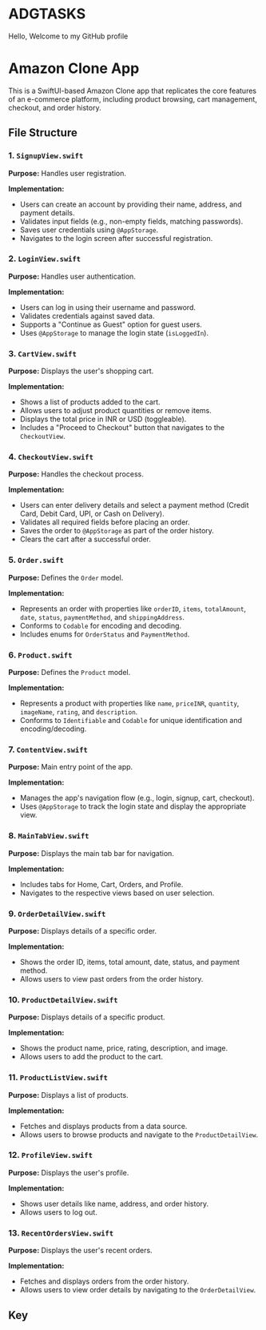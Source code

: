 # ADGTASKS
Hello, Welcome to my GitHub profile 
# Amazon Clone App

This is a SwiftUI-based Amazon Clone app that replicates the core features of an e-commerce platform, including product browsing, cart management, checkout, and order history.

## File Structure

### 1. `SignupView.swift`
**Purpose:** Handles user registration.

**Implementation:**
- Users can create an account by providing their name, address, and payment details.
- Validates input fields (e.g., non-empty fields, matching passwords).
- Saves user credentials using `@AppStorage`.
- Navigates to the login screen after successful registration.

### 2. `LoginView.swift`
**Purpose:** Handles user authentication.

**Implementation:**
- Users can log in using their username and password.
- Validates credentials against saved data.
- Supports a "Continue as Guest" option for guest users.
- Uses `@AppStorage` to manage the login state (`isLoggedIn`).

### 3. `CartView.swift`
**Purpose:** Displays the user's shopping cart.

**Implementation:**
- Shows a list of products added to the cart.
- Allows users to adjust product quantities or remove items.
- Displays the total price in INR or USD (toggleable).
- Includes a "Proceed to Checkout" button that navigates to the `CheckoutView`.

### 4. `CheckoutView.swift`
**Purpose:** Handles the checkout process.

**Implementation:**
- Users can enter delivery details and select a payment method (Credit Card, Debit Card, UPI, or Cash on Delivery).
- Validates all required fields before placing an order.
- Saves the order to `@AppStorage` as part of the order history.
- Clears the cart after a successful order.

### 5. `Order.swift`
**Purpose:** Defines the `Order` model.

**Implementation:**
- Represents an order with properties like `orderID`, `items`, `totalAmount`, `date`, `status`, `paymentMethod`, and `shippingAddress`.
- Conforms to `Codable` for encoding and decoding.
- Includes enums for `OrderStatus` and `PaymentMethod`.

### 6. `Product.swift`
**Purpose:** Defines the `Product` model.

**Implementation:**
- Represents a product with properties like `name`, `priceINR`, `quantity`, `imageName`, `rating`, and `description`.
- Conforms to `Identifiable` and `Codable` for unique identification and encoding/decoding.

### 7. `ContentView.swift`
**Purpose:** Main entry point of the app.

**Implementation:**
- Manages the app's navigation flow (e.g., login, signup, cart, checkout).
- Uses `@AppStorage` to track the login state and display the appropriate view.

### 8. `MainTabView.swift`
**Purpose:** Displays the main tab bar for navigation.

**Implementation:**
- Includes tabs for Home, Cart, Orders, and Profile.
- Navigates to the respective views based on user selection.

### 9. `OrderDetailView.swift`
**Purpose:** Displays details of a specific order.

**Implementation:**
- Shows the order ID, items, total amount, date, status, and payment method.
- Allows users to view past orders from the order history.

### 10. `ProductDetailView.swift`
**Purpose:** Displays details of a specific product.

**Implementation:**
- Shows the product name, price, rating, description, and image.
- Allows users to add the product to the cart.

### 11. `ProductListView.swift`
**Purpose:** Displays a list of products.

**Implementation:**
- Fetches and displays products from a data source.
- Allows users to browse products and navigate to the `ProductDetailView`.

### 12. `ProfileView.swift`
**Purpose:** Displays the user's profile.

**Implementation:**
- Shows user details like name, address, and order history.
- Allows users to log out.

### 13. `RecentOrdersView.swift`
**Purpose:** Displays the user's recent orders.

**Implementation:**
- Fetches and displays orders from the order history.
- Allows users to view order details by navigating to the `OrderDetailView`.

## Key
